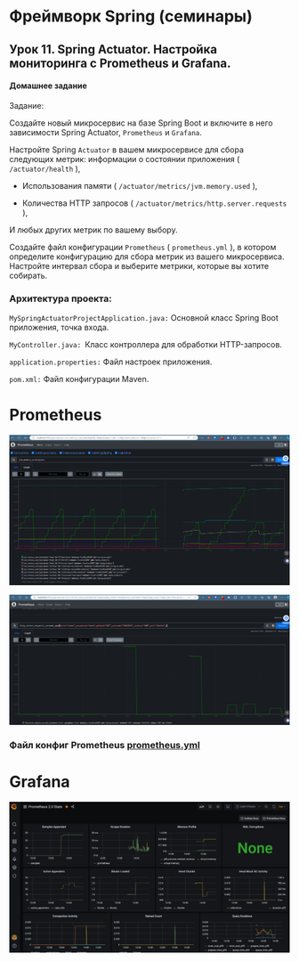 # Фреймворк Spring (семинары)
## Урок 11. Spring Actuator. Настройка мониторинга с Prometheus и Grafana.

#### Домашнее задание

Задание:

Создайте новый микросервис на базе Spring Boot и включите в него зависимости Spring Actuator, `Prometheus` и `Grafana`.

Настройте Spring `Actuator` в вашем микросервисе для сбора следующих метрик: информации о состоянии приложения (
`/actuator/health`
), 

- Использования памяти (
`/actuator/metrics/jvm.memory.used`
), 

- Количества HTTP запросов (
`/actuator/metrics/http.server.requests`
), 

И любых других метрик по вашему выбору.

Создайте файл конфигурации `Prometheus` (
`prometheus.yml`
), в котором определите конфигурацию для сбора метрик из вашего микросервиса. Настройте интервал сбора и выберите метрики, которые вы хотите собирать.

### Архитектура проекта:

`MySpringActuatorProjectApplication.java:` Основной класс Spring Boot приложения, точка входа.

`MyController.java: `Класс контроллера для обработки HTTP-запросов.

`application.properties:` Файл настроек приложения.

`pom.xml:` Файл конфигурации Maven.

# Prometheus
![img1](https://github.com/ShumAhd/Spring-framework-11/blob/main/img/2024-02-23_180708.jpg)

![img2](https://github.com/ShumAhd/Spring-framework-11/blob/main/img/2024-02-23_182049.jpg)

### Файл конфиг Prometheus [prometheus.yml](https://github.com/ShumAhd/Spring-framework-11/blob/main/img/prometheus.yml)

# Grafana
![img3](https://github.com/ShumAhd/Spring-framework-11/blob/main/img/graf_5.png)

